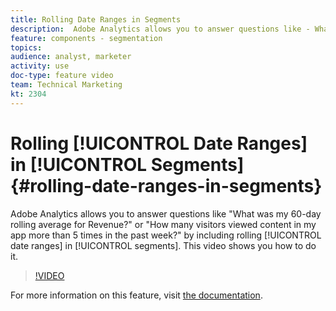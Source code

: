 ```yaml
---
title: Rolling Date Ranges in Segments
description:  Adobe Analytics allows you to answer questions like - What was my 60-day rolling average for Revenue? or - How many visitors viewed content in my app more than 5 times in the past week? by including rolling date ranges in segments. This video shows you how to do it.
feature: components - segmentation
topics: 
audience: analyst, marketer
activity: use
doc-type: feature video
team: Technical Marketing
kt: 2304
---
```


# Rolling [!UICONTROL Date Ranges] in [!UICONTROL Segments] {#rolling-date-ranges-in-segments}

Adobe Analytics allows you to answer questions like "What was my 60-day rolling average for Revenue?" or "How many visitors viewed content in my app more than 5 times in the past week?" by including rolling [!UICONTROL date ranges] in [!UICONTROL segments]. This video shows you how to do it.

>[!VIDEO](https://video.tv.adobe.com/v/25403/?quality=12)

For more information on this feature, visit [the documentation](https://marketing.adobe.com/resources/help/en_US/analytics/segment/index.html?f=seg_build_ui).
